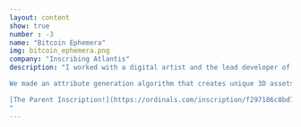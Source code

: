 ```yaml
---
layout: content
show: true
number : -3
name: "Bitcoin Ephemera"
img: bitcoin_ephemera.png
company: "Inscribing Atlantis"
description: "I worked with a digital artist and the lead developer of the ordinal protocol to create and launch a novel auction mechanism for our collection: [ephemera.gallery](https://ephemera.gallery). 

We made an attribute generation algorithm that creates unique 3D assets rendered in the inscription using another inscribed JS library.  Ephemeris data from the JPL horizons api was pulled into each inscription and rendered on a funky and beautiful retro display. Users can bid on individual dates to inscribe on the kit. 

[The Parent Inscription!](https://ordinals.com/inscription/f297186c8bd704fd9ea2d5d183930bfe2c4d2b8d4f48a337c9a61100e787599ci0)
"  
---
```




